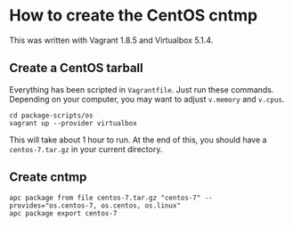 # How to create the CentOS cntmp

This was written with Vagrant 1.8.5 and Virtualbox 5.1.4.

## Create a CentOS tarball

Everything has been scripted in `Vagrantfile`. Just run these commands.
Depending on your computer, you may want to adjust `v.memory` and `v.cpus`.

```
cd package-scripts/os
vagrant up --provider virtualbox
```

This will take about 1 hour to run. At the end of this, you should have a
`centos-7.tar.gz` in your current directory.

## Create cntmp

```
apc package from file centos-7.tar.gz "centos-7" --provides="os.centos-7, os.centos, os.linux"
apc package export centos-7
```
